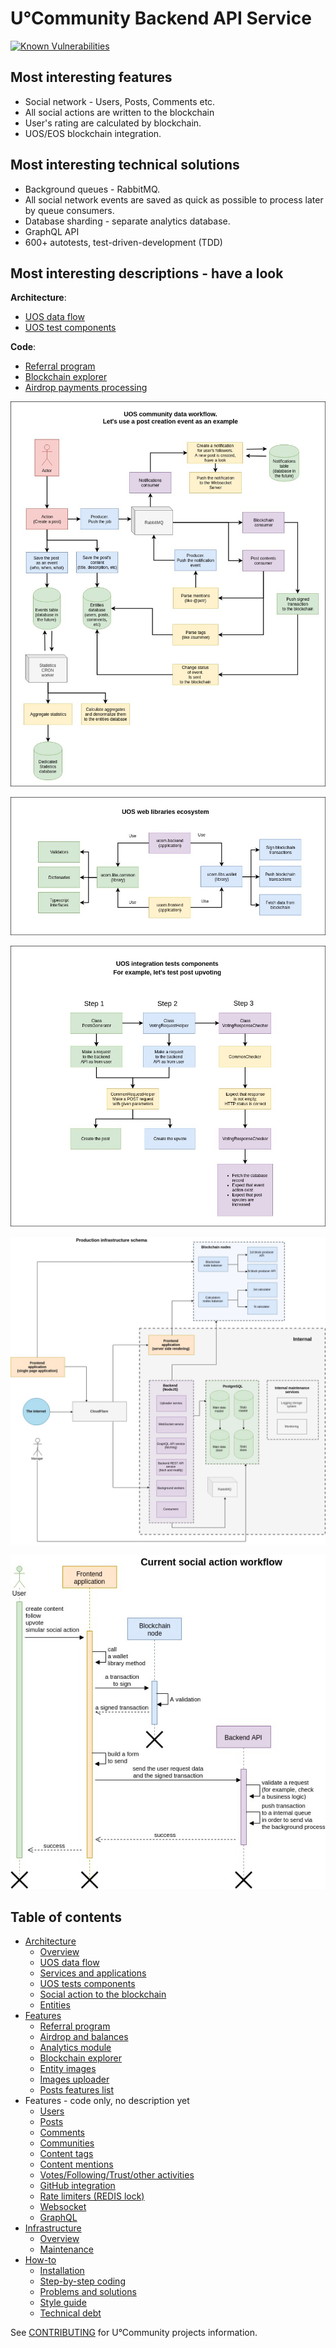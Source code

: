 # U°Community Backend API Service

[![Known Vulnerabilities](https://snyk.io/test/github/vladimirice/ucom.backend/badge.svg)](https://snyk.io/test/github/vladimirice/ucom.backend)

## Most interesting features
* Social network - Users, Posts, Comments etc.
* All social actions are written to the blockchain
* User's rating are calculated by blockchain.
* UOS/EOS blockchain integration.

## Most interesting technical solutions
* Background queues - RabbitMQ.
* All social network events are saved as quick as possible to process later by queue consumers.
* Database sharding - separate analytics database.
* GraphQL API
* 600+ autotests, test-driven-development (TDD)

## Most interesting descriptions - have a look
**Architecture**:
* [UOS data flow](documentation/architecture/UOS_DATA_FLOW.md)
* [UOS test components](documentation/architecture/UOS_TESTS_COMPONENTS.md)

**Code**:
* [Referral program](documentation/features/REFERRAL_PROGRAM.md)
* [Blockchain explorer](documentation/features/BLOCKCHAIN_EXPLORER.md)
* [Airdrop payments processing](documentation/features/AIRDROP_PAYMENTS_PROCESSING.md)

![UOS data flow](https://raw.githubusercontent.com/UOSnetwork/ucom.backend/master/documentation/jpg/uos-data-flow.jpg)

![UOS libraries](https://raw.githubusercontent.com/UOSnetwork/ucom.backend/master/documentation/jpg/uos-libraries.jpg)

![UOS test components](https://raw.githubusercontent.com/UOSnetwork/ucom.backend/master/documentation/jpg/uos-test-components.jpg)

![Current infrastructure](https://raw.githubusercontent.com/UOSnetwork/ucom.backend/master/documentation/jpg/production-infrastructure.jpg)

![Social action workflow](https://raw.githubusercontent.com/UOSnetwork/ucom.backend/master/documentation/jpg/social-action-workflow.jpg)

## Table of contents
* [Architecture](documentation/architecture)
    * [Overview](documentation/architecture/ARCHITECTURE_OVERVIEW.md)
    * [UOS data flow](documentation/architecture/UOS_DATA_FLOW.md)
    * [Services and applications](documentation/architecture/SERVICES_AND_APPLICATIONS.md)
    * [UOS tests components](documentation/architecture/UOS_TESTS_COMPONENTS.md)
    * [Social action to the blockchain](documentation/architecture/SOCIAL_ACTION_TO_THE_BLOCKCHAIN.md)
    * [Entities](documentation/architecture/ENTITIES.md)
* [Features](documentation/features)
    * [Referral program](documentation/features/REFERRAL_PROGRAM.md)
    * [Airdrop and balances](documentation/features/AIRDROP_PAYMENTS_PROCESSING.md)
    * [Analytics module](documentation/features/ANALYTICS_MODULE.md)
    * [Blockchain explorer](documentation/features/BLOCKCHAIN_EXPLORER.md)
    * [Entity images](documentation/features/ENTITY_IMAGES.md)
    * [Images uploader](documentation/features/IMAGES_UPLOADER.md)
    * [Posts features list](documentation/features/POSTS_FEATURES.md)
* Features - code only, no description yet
    * [Users](lib/users)
    * [Posts](lib/posts)
    * [Comments](lib/comments)
    * [Communities](lib/organizations)
    * [Content tags](lib/tags)
    * [Content mentions](lib/mentions)
    * [Votes/Following/Trust/other activities](lib/users/activity)
    * [GitHub integration](lib/github)
    * [Rate limiters (REDIS lock)](lib/common/client/redis-client.ts)
    * [Websocket](lib/websockets)
    * [GraphQL](lib/graphql)
* [Infrastructure](documentation/infrastructure)
    * [Overview](documentation/infrastructure/INFRASTRUCTURE_OVERVIEW.md)
    * [Maintenance](documentation/infrastructure/MAINTENANCE.md)
* [How-to](documentation/how-to)
    * [Installation](documentation/how-to/INSTALLATION.md)
    * [Step-by-step coding](documentation/how-to/STEP_BY_STEP_FOR_CODING.md)
    * [Problems and solutions](documentation/how-to/PROBLEMS_AND_SOLUTIONS.md)
    * [Style guide](documentation/how-to/STYLE_GUIDE.md)
    * [Technical debt](documentation/how-to/TECHNICAL_DEBT.md)

See [CONTRIBUTING](https://github.com/UOSnetwork/uos.docs/blob/master/CONTRIBUTING.md) for U°Community projects information.
